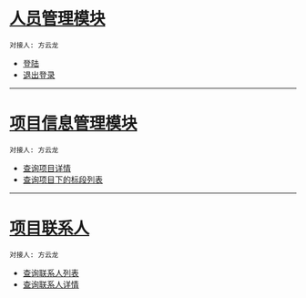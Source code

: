 # [人员管理模块](docs/user_manage.md)
```
对接人: 方云龙
```
- [登陆](docs/user_manage.md#登陆接口)
- [退出登录](docs/user_manage.md#退出登录)
---

# [项目信息管理模块](docs/project_manage.md)
```
对接人: 方云龙
```
- [查询项目详情](docs/project_manage.md#查询项目详情)
- [查询项目下的标段列表](docs/project_manage.md#查询项目下的标段列表)

---
# [项目联系人](docs/contacts.md)

```
对接人: 方云龙
```
- [查询联系人列表](docs/contacts.md#查询联系人列表)
- [查询联系人详情](docs/contacts.md#查询联系人详情)